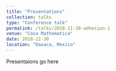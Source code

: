 ```yaml
---
title: "Presentations"
collection: talks
type: "Conference talk"
permalink: /talks/2018-11-30-adhesion-1
venue: "Casa Mathematica"
date: 2018-11-30
location: "Oaxaca, Mexico"
---
```


Presentaions go here 
